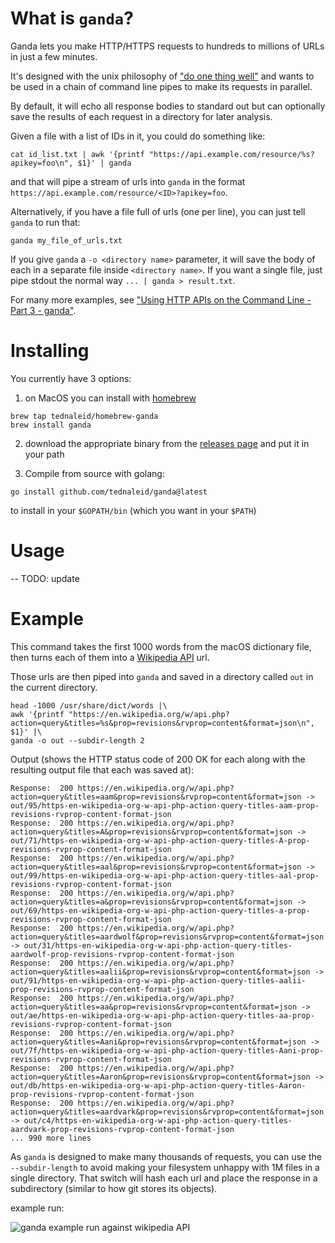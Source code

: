 # What is `ganda`?

Ganda lets you make HTTP/HTTPS requests to hundreds to millions of URLs in just a few minutes.

It's designed with the unix philosophy of ["do one thing well"](https://en.wikipedia.org/wiki/Unix_philosophy#Do_One_Thing_and_Do_It_Well) and wants to be used in a chain of command line pipes to make its requests in parallel. 

By default, it will echo all response bodies to standard out but can optionally save the results of each request in a directory for later analysis.

Given a file with a list of IDs in it, you could do something like:

    cat id_list.txt | awk '{printf "https://api.example.com/resource/%s?apikey=foo\n", $1}' | ganda
    
and that will pipe a stream of urls into `ganda` in the format `https://api.example.com/resource/<ID>?apikey=foo`.

Alternatively, if you have a file full of urls (one per line), you can just tell `ganda` to run that:

    ganda my_file_of_urls.txt

If you give `ganda` a `-o <directory name>` parameter, it will save the body of each in a separate file inside `<directory name>`.  If you want a single file, just pipe stdout the normal way `... | ganda > result.txt`.

For many more examples, see ["Using HTTP APIs on the Command Line - Part 3 - ganda"](http://www.naleid.com/2018/04/04/using-http-apis-on-the-command-line-3-ganda.html).

# Installing

You currently have 3 options:

1. on MacOS you can install with [homebrew](https://brew.sh/)
```
brew tap tednaleid/homebrew-ganda
brew install ganda
```

2. download the appropriate binary from the [releases page](https://github.com/tednaleid/ganda/releases) and put it in your path

3. Compile from source with golang:

```
go install github.com/tednaleid/ganda@latest
```

to install in your `$GOPATH/bin` (which you want in your `$PATH`)

# Usage


-- TODO: update

       
# Example

This command takes the first 1000 words from the macOS dictionary file, then turns each of them into a [Wikipedia API](https://www.mediawiki.org/wiki/API:Main_page) url.

Those urls are then piped into `ganda` and saved in a directory called `out` in the current directory.


    head -1000 /usr/share/dict/words |\
    awk '{printf "https://en.wikipedia.org/w/api.php?action=query&titles=%s&prop=revisions&rvprop=content&format=json\n", $1}' |\
    ganda -o out --subdir-length 2
    
Output (shows the HTTP status code of 200 OK for each along with the resulting output file that each was saved at):

    Response:  200 https://en.wikipedia.org/w/api.php?action=query&titles=aam&prop=revisions&rvprop=content&format=json -> out/95/https-en-wikipedia-org-w-api-php-action-query-titles-aam-prop-revisions-rvprop-content-format-json
    Response:  200 https://en.wikipedia.org/w/api.php?action=query&titles=A&prop=revisions&rvprop=content&format=json -> out/71/https-en-wikipedia-org-w-api-php-action-query-titles-A-prop-revisions-rvprop-content-format-json
    Response:  200 https://en.wikipedia.org/w/api.php?action=query&titles=aal&prop=revisions&rvprop=content&format=json -> out/99/https-en-wikipedia-org-w-api-php-action-query-titles-aal-prop-revisions-rvprop-content-format-json
    Response:  200 https://en.wikipedia.org/w/api.php?action=query&titles=a&prop=revisions&rvprop=content&format=json -> out/69/https-en-wikipedia-org-w-api-php-action-query-titles-a-prop-revisions-rvprop-content-format-json
    Response:  200 https://en.wikipedia.org/w/api.php?action=query&titles=aardwolf&prop=revisions&rvprop=content&format=json -> out/31/https-en-wikipedia-org-w-api-php-action-query-titles-aardwolf-prop-revisions-rvprop-content-format-json
    Response:  200 https://en.wikipedia.org/w/api.php?action=query&titles=aalii&prop=revisions&rvprop=content&format=json -> out/91/https-en-wikipedia-org-w-api-php-action-query-titles-aalii-prop-revisions-rvprop-content-format-json
    Response:  200 https://en.wikipedia.org/w/api.php?action=query&titles=aa&prop=revisions&rvprop=content&format=json -> out/ae/https-en-wikipedia-org-w-api-php-action-query-titles-aa-prop-revisions-rvprop-content-format-json
    Response:  200 https://en.wikipedia.org/w/api.php?action=query&titles=Aani&prop=revisions&rvprop=content&format=json -> out/7f/https-en-wikipedia-org-w-api-php-action-query-titles-Aani-prop-revisions-rvprop-content-format-json
    Response:  200 https://en.wikipedia.org/w/api.php?action=query&titles=Aaron&prop=revisions&rvprop=content&format=json -> out/db/https-en-wikipedia-org-w-api-php-action-query-titles-Aaron-prop-revisions-rvprop-content-format-json
    Response:  200 https://en.wikipedia.org/w/api.php?action=query&titles=aardvark&prop=revisions&rvprop=content&format=json -> out/c4/https-en-wikipedia-org-w-api-php-action-query-titles-aardvark-prop-revisions-rvprop-content-format-json
    ... 990 more lines
    
As `ganda` is designed to make many thousands of requests, you can use the `--subdir-length` to avoid making your filesystem unhappy with 1M files in a single directory.  That switch will hash each url and place the response in a subdirectory (similar to how git stores its objects).

example run:

![ganda example run against wikipedia API](https://cdn.rawgit.com/tednaleid/ganda/gh-pages/images/ganda-example.gif)

